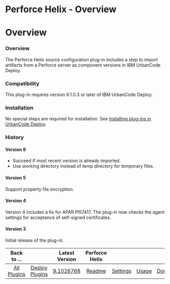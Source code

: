 
Perforce Helix - Overview
=========================

# Overview


### Overview




The Perforce Helix source configuration plug-in includes a step to import artifacts from a Perforce server as component versions in IBM UrbanCode Deploy.

### Compatibility

This plug-in requires version 6.1.0.3 or later of IBM UrbanCode Deploy.

### Installation

No special steps are required for installation. See [Installing plug-ins in UrbanCode Deploy](https://community.ibm.com/community/user/wasdevops/blogs/laurel-dickson-bull1/2022/06/13/install-plugins "Installing plug-ins in UrbanCode Deploy").

### History

#### Version 6

* Succeed if most recent version is already imported.
* Use working directory instead of temp directory for temporary files.

#### Version 5

Support property file encryption.

#### Version 4

Version 4 includes a fix for APAR PI57417. The plug-in now checks the agent settings for acceptance of self-signed certificates.

#### Version 3

Initial release of the plug-in.


|Back to ...||Latest Version|Perforce Helix ||||
| :---: | :---: | :---: | :---: | :---: | :---: | :---: |
|[All Plugins](../../index.md)|[Deploy Plugins](../README.md)|[9.1026768](https://raw.githubusercontent.com/UrbanCode/IBM-UCD-PLUGINS/main/files/PerforceSourceConfig/PerforceSourceConfig-9.1026768.zip)|[Readme](README.md)|[Settings](settings.md)|[Usage](usage.md)|[Downloads](downloads.md)|
